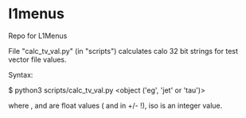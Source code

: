 # l1menus
Repo for L1Menus

File "calc_tv_val.py" (in "scripts") calculates calo 32 bit strings for test vector file values.

Syntax:

$ python3 scripts/calc_tv_val.py <pt> <eta> <phi> <iso> <object ('eg', 'jet' or 'tau')>

where <pt>, <eta> and <phi> are float values (<eta> and <phi> in +/- !), iso is an integer value.
